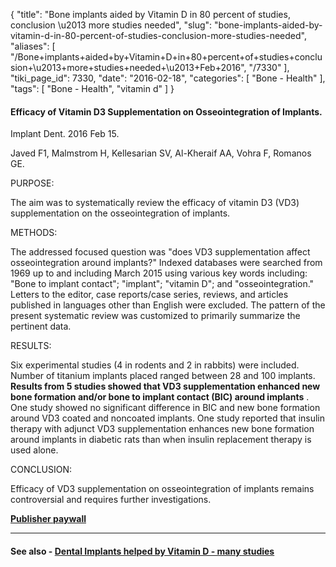 {
    "title": "Bone implants aided by Vitamin D in 80 percent of studies, conclusion \u2013 more studies needed",
    "slug": "bone-implants-aided-by-vitamin-d-in-80-percent-of-studies-conclusion-more-studies-needed",
    "aliases": [
        "/Bone+implants+aided+by+Vitamin+D+in+80+percent+of+studies+conclusion+\u2013+more+studies+needed+\u2013+Feb+2016",
        "/7330"
    ],
    "tiki_page_id": 7330,
    "date": "2016-02-18",
    "categories": [
        "Bone - Health"
    ],
    "tags": [
        "Bone - Health",
        "vitamin d"
    ]
}


#### Efficacy of Vitamin D3 Supplementation on Osseointegration of Implants.

Implant Dent. 2016 Feb 15.

Javed F1, Malmstrom H, Kellesarian SV, Al-Kheraif AA, Vohra F, Romanos GE.

PURPOSE:

The aim was to systematically review the efficacy of vitamin D3 (VD3) supplementation on the osseointegration of implants.

METHODS:

The addressed focused question was "does VD3 supplementation affect osseointegration around implants?" Indexed databases were searched from 1969 up to and including March 2015 using various key words including: "Bone to implant contact"; "implant"; "vitamin D"; and "osseointegration." Letters to the editor, case reports/case series, reviews, and articles published in languages other than English were excluded. The pattern of the present systematic review was customized to primarily summarize the pertinent data.

RESULTS:

Six experimental studies (4 in rodents and 2 in rabbits) were included. Number of titanium implants placed ranged between 28 and 100 implants.  **Results from 5 studies showed that VD3 supplementation enhanced new bone formation and/or bone to implant contact (BIC) around implants** . One study showed no significant difference in BIC and new bone formation around VD3 coated and noncoated implants. One study reported that insulin therapy with adjunct VD3 supplementation enhances new bone formation around implants in diabetic rats than when insulin replacement therapy is used alone.

CONCLUSION:

Efficacy of VD3 supplementation on osseointegration of implants remains controversial and requires further investigations.

 **[Publisher paywall](http://journals.lww.com/implantdent/Abstract/publishahead/Efficacy_of_Vitamin_D3_Supplementation_on.99503.aspx)** 

---

#### See also - [Dental Implants helped by Vitamin D - many studies](/posts/dental-implants-helped-by-vitamin-d-many-studies)